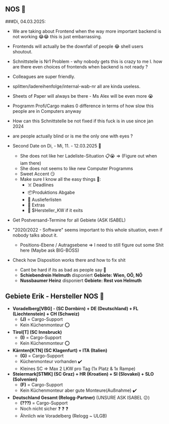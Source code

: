 ## NOS 💚


###Di, 04.03.2025:

- We are taking about Frontend when the way more important backend is not working 😂😂 this is just embarrassing.

- Frontends will actually be the downfall of people 😂 shell users shoutout.

- Schnittstelle is Nr1 Problem - why nobody gets this is crazy to me l. how are there even choices of frontends when backend is not ready ?

- Colleagues are super friendly.

- splitten/ladereihenfolge/internal-wab-nr all are kinda useless.

- Sheets of Paper will always be there - Ms Alex will be even more 😭

- Programm Profi/Cargo makes 0 difference in terms of how slow this people are in Computers anyway

- How can this Schnittstelle be not fixed if this fuck is in use since jan 2024

- are people actually blind or is me the only one with eyes ? 

- Second Date on Di, - Mi, 11. - 12.03.2025 🌹
    - She does not like her Ladeliste-Situation 📋😭 => (Figure out when iam there)
    - She does not seems to like new Computer Programms
    - Sweet Accent 😏
    - Make sure I know all the easy things 👻:
        - ☠️ Deadlines 
        - 📦Produktions Abgabe
        - 📑 Auslieferlisten
        - 📛 Extras
        - 📅 $Hersteller_KW if it exits
- Get Postversand-Termine for all Gebiete (ASK ISABEL)

- "2020/2022 - Software" seems important to this whole situation, even if nobody talks about it.
    - Positions-Ebene / Autragsebene => I need to still figure out some Shit here (Maybe ask BIG-BOSS)

- Check how Disposition works there and how to fix shit
    - Cant be hard if its as bad as people say 🙉
    - **Schiebendrein Helmuth** disponiert **Gebiete: Wien, OÖ, NÖ**
    - **Nussbaumer Heinz** disponiert **Gebiete: Rest von Helmuth**
 
## Gebiete Erik - Hersteller NOS 💚
- **Voradelberg[VBG] - (SC Dornbirn) + DE (Deutschland) + FL (Liechtenstein) + CH (Schweiz)**
    - **(J)** = Cargo-Support
    - Kein Küchenmonteur ⭕
- **Tirol[T] (SC Innsbruck)**
    - **(I)** = Cargo-Support
    - Kein Küchenmonteur ⭕
- **Kärnten[KTN] (SC Klagenfurt) + ITA (Italien)**
    - **(G)** = Cargo-Support
    - Küchenmonteur vorhanden ✔️
    - Kleines SC => Max 2 LKW pro Tag (1x Platz & 1x Rampe)
- **Steiermark[STMK] (SC Graz) + HR (Kroatien) + SI (Slovakei) + SLO (Solvenien)**
    - **(F)** = Cargo-Support
    - Kein Küchenmonteur aber gute Monteure(Außnahme) ✔️   
- **Deutschland Gesamt (Relogg-Partner)** (UNSURE ASK ISABEL 😕)
    - **(???)** = Cargo-Support
    - Noch nicht sicher ❓ ❓ ❓
    - Ähnlich wie Voradelberg (Relogg ~ ULGB)
